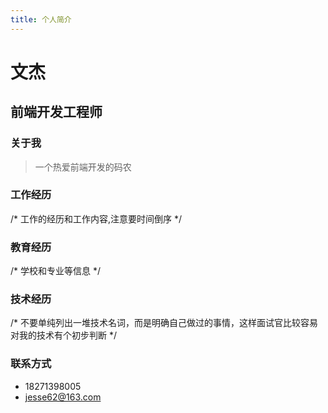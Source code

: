 ```yaml
---
title: 个人简介
---
```


# 文杰
## 前端开发工程师

### 关于我
> 一个热爱前端开发的码农

### 工作经历
/* 工作的经历和工作内容,注意要时间倒序 */

### 教育经历
/* 学校和专业等信息 */

### 技术经历
/* 不要单纯列出一堆技术名词，而是明确自己做过的事情，这样面试官比较容易对我的技术有个初步判断 */

### 联系方式
+ 18271398005
+ jesse62@163.com
